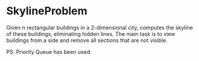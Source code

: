 # SkylineProblem
Given n rectangular buildings in a 2-dimensional city, computes the skyline of these buildings, eliminating hidden lines. The main task is to view buildings from a side and remove all sections that are not visible.                                                               

PS: Priority Queue has been used

